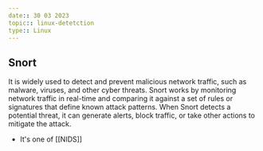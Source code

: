 ```yaml
---
date:: 30 03 2023
topic:: linux-detetction
type:: Linux
---
```

## Snort 
It is widely used to detect and prevent malicious network traffic, such as malware, viruses, and other cyber threats. Snort works by monitoring network traffic in real-time and comparing it against a set of rules or signatures that define known attack patterns. When Snort detects a potential threat, it can generate alerts, block traffic, or take other actions to mitigate the attack.
- It's one of [[NIDS]]